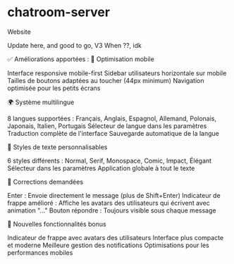 # chatroom-server
Website

Update here, and good to go, V3 When ??, idk

✅ Améliorations apportées :
📱 Optimisation mobile

Interface responsive mobile-first
Sidebar utilisateurs horizontale sur mobile
Tailles de boutons adaptées au toucher (44px minimum)
Navigation optimisée pour les petits écrans

🌍 Système multilingue

8 langues supportées : Français, Anglais, Espagnol, Allemand, Polonais, Japonais, Italien, Portugais
Sélecteur de langue dans les paramètres
Traduction complète de l'interface
Sauvegarde automatique de la langue

🎨 Styles de texte personnalisables

6 styles différents : Normal, Serif, Monospace, Comic, Impact, Élégant
Sélecteur dans les paramètres
Application globale à tout le texte

💬 Corrections demandées

Enter : Envoie directement le message (plus de Shift+Enter)
Indicateur de frappe amélioré : Affiche les avatars des utilisateurs qui écrivent avec animation "..."
Bouton répondre : Toujours visible sous chaque message

🚀 Nouvelles fonctionnalités bonus

Indicateur de frappe avec avatars des utilisateurs
Interface plus compacte et moderne
Meilleure gestion des notifications
Optimisations pour les performances mobiles

